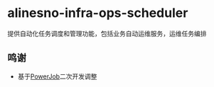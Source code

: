 # alinesno-infra-ops-scheduler
提供自动化任务调度和管理功能，包括业务自动运维服务，运维任务编排

## 鸣谢

- 基于[PowerJob](https://github.com/PowerJob/PowerJob)二次开发调整
